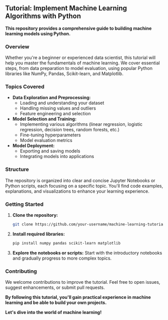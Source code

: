 ## Tutorial: Implement Machine Learning Algorithms with Python

**This repository provides a comprehensive guide to building machine learning models using Python.**

### Overview
Whether you're a beginner or experienced data scientist, this tutorial will help you master the fundamentals of machine learning. We cover essential steps, from data preparation to model evaluation, using popular Python libraries like NumPy, Pandas, Scikit-learn, and Matplotlib.

### Topics Covered
* **Data Exploration and Preprocessing:**
  * Loading and understanding your dataset
  * Handling missing values and outliers
  * Feature engineering and selection
* **Model Selection and Training:**
  * Implementing various algorithms (linear regression, logistic regression, decision trees, random forests, etc.)
  * Fine-tuning hyperparameters
  * Model evaluation metrics
* **Model Deployment:**
  * Exporting and saving models
  * Integrating models into applications

### Structure
The repository is organized into clear and concise Jupyter Notebooks or Python scripts, each focusing on a specific topic. You'll find code examples, explanations, and visualizations to enhance your learning experience.

### Getting Started
1. **Clone the repository:**
   ```bash
   git clone https://github.com/your-username/machine-learning-tutorial.git
   ```
2. **Install required libraries:**
   ```bash
   pip install numpy pandas scikit-learn matplotlib
   ```
3. **Explore the notebooks or scripts:** Start with the introductory notebooks and gradually progress to more complex topics.

### Contributing
We welcome contributions to improve the tutorial. Feel free to open issues, suggest enhancements, or submit pull requests.


**By following this tutorial, you'll gain practical experience in machine learning and be able to build your own projects.**
 
**Let's dive into the world of machine learning!**
